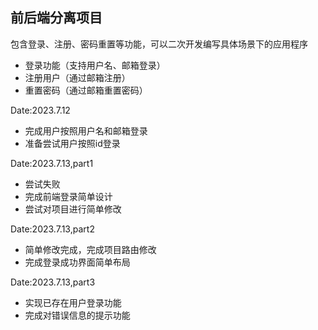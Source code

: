 ## 前后端分离项目

包含登录、注册、密码重置等功能，可以二次开发编写具体场景下的应用程序

* 登录功能（支持用户名、邮箱登录）
* 注册用户（通过邮箱注册）
* 重置密码（通过邮箱重置密码）

Date:2023.7.12

* 完成用户按照用户名和邮箱登录
* 准备尝试用户按照id登录

Date:2023.7.13,part1

* 尝试失败
* 完成前端登录简单设计
* 尝试对项目进行简单修改

Date:2023.7.13,part2

* 简单修改完成，完成项目路由修改
* 完成登录成功界面简单布局

Date:2023.7.13,part3

* 实现已存在用户登录功能
* 完成对错误信息的提示功能